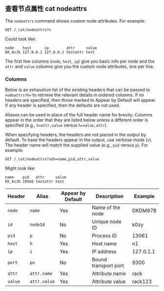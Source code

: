 ## 查看节点属性 cat nodeattrs

The `nodeattrs` command shows custom node attributes. For example:
    
    
    GET /_cat/nodeattrs?v

Could look like:
    
    
    node    host      ip        attr     value
    EK_AsJb 127.0.0.1 127.0.0.1 testattr test

The first few columns (`node`, `host`, `ip`) give you basic info per node and the `attr` and `value` columns give you the custom node attributes, one per line.

### Columns

Below is an exhaustive list of the existing headers that can be passed to `nodeattrs?h=` to retrieve the relevant details in ordered columns. If no headers are specified, then those marked to Appear by Default will appear. If any header is specified, then the defaults are not used.

Aliases can be used in place of the full header name for brevity. Columns appear in the order that they are listed below unless a different order is specified (e.g., `h=attr,value` versus `h=value,attr`).

When specifying headers, the headers are not placed in the output by default. To have the headers appear in the output, use verbose mode (`v`). The header name will match the supplied value (e.g., `pid` versus `p`). For example:
    
    
    GET /_cat/nodeattrs?v&h=name,pid,attr,value

Might look like:
    
    
    name    pid   attr     value
    EK_AsJb 19566 testattr test

Header | Alias | Appear by Default | Description | Example  
---|---|---|---|---  
`node`| `name`| Yes| Name of the node| DKDM97B    
`id`| `nodeId`| No| Unique node ID| k0zy    
`pid`| `p`| No| Process ID| 13061    
`host`| `h`| Yes| Host name| n1    
`ip`| `i`| Yes| IP address| 127.0.1.1    
`port`| `po`| No| Bound transport port| 9300    
`attr`| `attr.name`| Yes| Attribute name| rack    
`value`| `attr.value`| Yes| Attribute value| rack123
